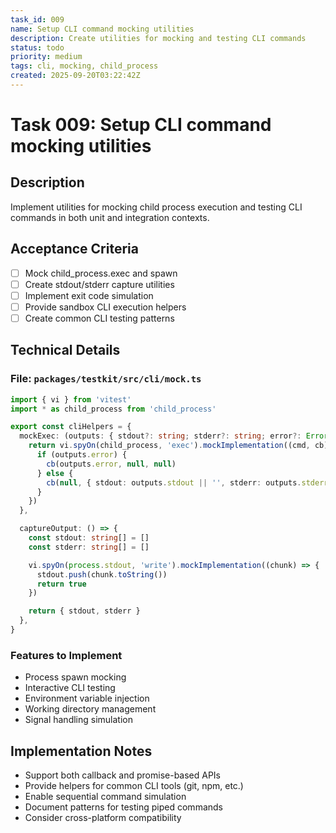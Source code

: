 ```yaml
---
task_id: 009
name: Setup CLI command mocking utilities
description: Create utilities for mocking and testing CLI commands
status: todo
priority: medium
tags: cli, mocking, child_process
created: 2025-09-20T03:22:42Z
---
```


# Task 009: Setup CLI command mocking utilities

## Description

Implement utilities for mocking child process execution and testing CLI commands
in both unit and integration contexts.

## Acceptance Criteria

- [ ] Mock child_process.exec and spawn
- [ ] Create stdout/stderr capture utilities
- [ ] Implement exit code simulation
- [ ] Provide sandbox CLI execution helpers
- [ ] Create common CLI testing patterns

## Technical Details

### File: `packages/testkit/src/cli/mock.ts`

```typescript
import { vi } from 'vitest'
import * as child_process from 'child_process'

export const cliHelpers = {
  mockExec: (outputs: { stdout?: string; stderr?: string; error?: Error }) => {
    return vi.spyOn(child_process, 'exec').mockImplementation((cmd, cb) => {
      if (outputs.error) {
        cb(outputs.error, null, null)
      } else {
        cb(null, { stdout: outputs.stdout || '', stderr: outputs.stderr || '' })
      }
    })
  },

  captureOutput: () => {
    const stdout: string[] = []
    const stderr: string[] = []

    vi.spyOn(process.stdout, 'write').mockImplementation((chunk) => {
      stdout.push(chunk.toString())
      return true
    })

    return { stdout, stderr }
  },
}
```

### Features to Implement

- Process spawn mocking
- Interactive CLI testing
- Environment variable injection
- Working directory management
- Signal handling simulation

## Implementation Notes

- Support both callback and promise-based APIs
- Provide helpers for common CLI tools (git, npm, etc.)
- Enable sequential command simulation
- Document patterns for testing piped commands
- Consider cross-platform compatibility
